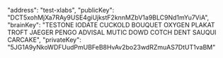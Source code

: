 "address": "test-xlabs",
"publicKey": "DCT5xohMjXa7RAy9USE4giUjkstF2knnMZbV1a9BLC9Nd1mYu7ViA",
"brainKey": "TESTONE IODATE CUCKOLD BOUQUET OXYGEN PLAKAT TROFT JAEGER PENGO ADVISAL MUTIC DOWD COTCH DENT SAUQUI CARCAKE",
"privateKey": "5JG1A9yNkoWDFUudPmUBFeB8HvAv2bo23wdRZmuAS7DtUT1vaBM"